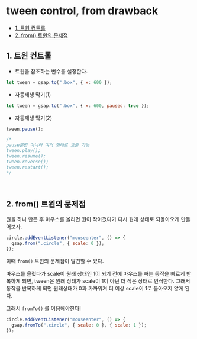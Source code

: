 # tween control, from drawback

- [1. 트윈 컨트롤](#1-트윈-컨트롤)
- [2. from() 트윈의 문제점](#2-from-트윈의-문제점)

## 1. 트윈 컨트롤

- 트윈을 참조하는 변수를 설정한다.

```jsx
let tween = gsap.to(".box", { x: 600 });
```

- 자동재생 막기(1)

```jsx
let tween = gsap.to(".box", { x: 600, paused: true });
```

- 자동재생 막기(2)

```jsx
tween.pause();

/*
pause뿐만 아니라 여러 형태로 호출 가능
tween.play();
tween.resume();
tween.reverse();
tween.restart();
*/
```

<br/>

## 2. from() 트윈의 문제점

원을 하나 만든 후 마우스를 올리면 원이 작아졌다가 다시 원래 상태로 되돌아오게 만들어보자.

```jsx
circle.addEventListener("mouseenter", () => {
  gsap.from(".circle", { scale: 0 });
});
```

이때 `from()` 트윈의 문제점이 발견할 수 있다.

마우스를 올렸다가 scale이 원래 상태인 1이 되기 전에 마우스를 빼는 동작을 빠르게 반복하게 되면, tween은 원래 상태가 scale이 1이 아닌 더 작은 상태로 인식한다. 그래서 동작을 반복하게 되면 원래상태가 0과 가까워져 더 이상 scale이 1로 돌아오지 않게 된다.

그래서 `fromTo()` 를 이용해야한다!

```jsx
circle.addEventListener("mouseenter", () => {
  gsap.fromTo(".circle", { scale: 0 }, { scale: 1 });
});
```
